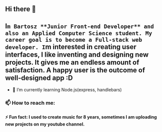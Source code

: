 ## Hi there 👋
##  I`m Bartosz **Junior Front-end Developer** and also an Applied Computer Science student. My career goal is to become a Full-stack web developer. I`m interested in creating user interfaces, I like inventing and designing new projects. It gives me an endless amount of satisfaction. A happy user is the outcome of well-designed app :D

- 🌱 I’m currently learning Node.js(express, handlebars)

### 📫 How to reach me:

#### ⚡ Fun fact: I used to create music for 8 years, sometimes I am uploading new projects on my youtube channel.


<!--
**barSolga/barSolga** is a ✨ _special_ ✨ repository because its `README.md` (this file) appears on your GitHub profile.

Here are some ideas to get you started:

- 🔭 I’m currently working on ...

- 👯 I’m looking to collaborate on ...
- 🤔 I’m looking for help with ...
- 💬 Ask me about ...

- 😄 Pronouns: ...
- ⚡ Fun fact: ...
-->
